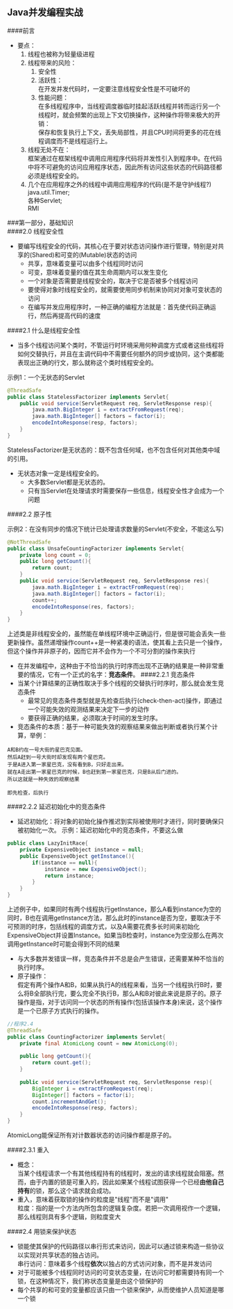 Java并发编程实战  
--  

####前言
* 要点：  
    1. 线程也被称为轻量级进程
    2. 线程带来的风险：
        1) 安全性
        2) 活跃性：  
            在开发并发代码时，一定要注意线程安全性是不可破坏的
        3) 性能问题：  
            在多线程程序中，当线程调度器临时挂起活跃线程并转而运行另一个线程时，就会频繁的出现上下文切换操作，这种操作将带来极大的开销：  
            保存和恢复执行上下文，丢失局部性，并且CPU时间将更多的花在线程调度而不是线程运行上。
    4. 线程无处不在：  
        框架通过在框架线程中调用应用程序代码将并发性引入到程序中。在代码中将不可避免的访问应用程序状态，因此所有访问这些状态的代码路径都必须是线程安全的。  
    5. 几个在应用程序之外的线程中调用应用程序的代码(是不是守护线程?)  
        java.util.Timer;  
        各种Servlet;   
        RMI

###第一部分，基础知识  
####2.0 线程安全性
* 要编写线程安全的代码，其核心在于要对状态访问操作进行管理，特别是对共享的(Shared)和可变的(Mutable)状态的访问
    * 共享，意味着变量可以由多个线程同时访问
    * 可变，意味着变量的值在其生命周期内可以发生变化
    - 一个对象是否需要是线程安全的，取决于它是否被多个线程访问
    - 要使得对象时线程安全的，就需要使用同步机制来协同对对象可变状态的访问
    - 在编写并发应用程序时，一种正确的编程方法就是：首先使代码正确运行，然后再提高代码的速度

####2.1 什么是线程安全性
* 当多个线程访问某个类时，不管运行时环境采用何种调度方式或者这些线程将如何交替执行，并且在主调代码中不需要任何额外的同步或协同，这个类都能表现出正确的行文，那么就称这个类时线程安全的。  

示例1：一个无状态的Servlet
```java
@ThreadSafe
public class StatelessFactorizer implements Servlet{
    public void service(ServletRequest req, ServletResponse resp){
        java.math.BigInteger i = extractFromRequest(req);
        java.math.BigInteger[] factors = factor(i);
        encodeIntoResponse(resp, factors);
    }
}
```
StatelessFactorizer是无状态的：既不包含任何域，也不包含任何对其他类中域的引用。
* 无状态对象一定是线程安全的。
    * 大多数Servlet都是无状态的。
    * 只有当Servlet在处理请求时需要保存一些信息，线程安全性才会成为一个问题   
    
####2.2 原子性  

示例2：在没有同步的情况下统计已处理请求数量的Servlet(不安全，不能这么写)
```java
@NotThreadSafe
public class UnsafeCountingFactorizer implements Servlet{
    private long count = 0;
    public long getCount(){
        return count;
    }
    public void service(ServletRequest req, ServletResponse res){
        java.math.BigInteger i = extractFromRequest(req);
        java.math.BigInteger[] factors = factor(i);
        count++;
        encodeIntoResponse(res, factors);
    }
}
```
上述类是非线程安全的，虽然能在单线程环境中正确运行，但是很可能会丢失一些更新操作。虽然递增操作count++是一种紧凑的语法，使其看上去只是一个操作，但这个操作并非原子的，因而它并不会作为一个不可分割的操作来执行  
* 在并发编程中，这种由于不恰当的执行时序而出现不正确的结果是一种非常重要的情况，它有一个正式的名字：**竞态条件**。
####2.2.1 竞态条件  
* 当某个计算结果的正确性取决于多个线程的交替执行时序时，那么就会发生竞态条件
    * 最常见的竞态条件类型就是先检查后执行(check-then-act)操作，即通过一个可能失效的观测结果来决定下一步的动作  
    * 要获得正确的结果，必须取决于时间的发生时序。
* 竞态条件的本质：基于一种可能失效的观察结果来做出判断或者执行某个计算，举例：
```text
A和B约在一号大街的星巴克见面。
然后A赶到一号大街时却发现有两个星巴克。
于是A进入第一家星巴克，没有看到B，只好走出来。
就在A走出第一家星巴克的时候，B也赶到第一家星巴克，只是B从后门进的。
所以这就是一种失效的观察结果

即先检查，后执行
```
####2.2.2 延迟初始化中的竞态条件
* 延迟初始化：将对象的初始化操作推迟到实际被使用时才进行，同时要确保只被初始化一次。
示例：延迟初始化中的竞态条件，不要这么做
```java
public class LazyInitRace{
    private ExpensiveObject instance = null;
    public ExpensiveObject getInstance(){
        if(instance == null){
            instance = new ExpensiveObject();
            return instance;
        }
    }
}
```
上述例子中，如果同时有两个线程执行getInstance，那么A看到instance为空的同时，B也在调用getInstance方法，那么此时的instance是否为空，要取决于不可预测的时序，包括线程的调度方式，以及A需要花费多长时间来初始化ExpensiveObject并设置Instance。如果当B检查时，instance为空没那么在两次调用getInstance时可能会得到不同的结果  
* 与大多数并发错误一样，竞态条件并不总是会产生错误，还需要某种不恰当的执行时序。
* 原子操作：  
假定有两个操作A和B，如果从执行A的线程来看，当另一个线程执行B时，要么将B全部执行完，要么完全不执行B，那么A和B对彼此来说是原子的。原子操作是指，对于访问同一个状态的所有操作(包括该操作本身)来说，这个操作是一个已原子方式执行的操作。

```java
//程序2.4
@ThreadSafe
public class CountingFactorizer implements Servlet{
    private final AtomicLong count = new AtomicLong(0);
    
    public long getCount(){
        return count.get();
    }
    
    public void service(ServletRequest req, ServletResponse resp){
        BigInteger i = extractFromRequest(req);
        BigInteger[] factors = factor(i);
        count.incrementAndGet();
        encodeIntoResponse(resp, factors);
    }
}
```
AtomicLong能保证所有对计数器状态的访问操作都是原子的。

####2.3.1 重入
* 概念：  
  当某个线程请求一个有其他线程持有的线程时，发出的请求线程就会阻塞。然而，由于内置的锁是可重入的，因此如果某个线程试图获得一个已经**由他自己持有**的锁，那么这个请求就会成功。
* 重入，意味着获取锁的操作的粒度是"线程"而不是"调用"  
  粒度：指的是一个方法内所包含的逻辑复杂度。若把一次调用视作一个逻辑，那么线程则具有多个逻辑，则粒度变大  
  
####2.4 用锁来保护状态
* 锁能使其保护的代码路径以串行形式来访问，因此可以通过锁来构造一些协议以实现对共享状态的独占访问。  
  串行访问：意味着多个线程**依次**以独占的方式访问对象，而不是并发访问  
* 对于可能被多个线程同时访问的可变状态变量，在访问它时都需要持有同一个锁，在这种情况下，我们称状态变量是由这个锁保护的
* 每个共享的和可变的变量都应该只由一个锁来保护，从而使维护人员知道是哪一个锁
